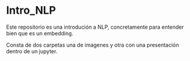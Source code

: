 # Intro_NLP

Este repositorio es una introdución a NLP, concretamente para entender bien que es un embedding.

Consta de dos carpetas una de imagenes y otra con una presentación dentro de un jupyter.